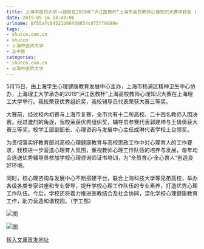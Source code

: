 ```yaml
---
title: 上海中医药大学->我校在2019年“沪江医教杯”上海市高校教师心理知识大赛中获奖 | shutcm.com.cn
date: 2019-05-16 14:40:06
urlname: 8f55a7c94521b66f08054c075ff0089e
tags: 
- shutcm.com.cn
- shutcm
- 上海中医药大学
- 上中医
categories:
- shutcm.com.cn
- 上海中医药大学
---
```



5月15日，由上海学生心理健康教育发展中心主办，上海市杨浦区精神卫生中心协办，上海理工大学承办的2019“沪江医教杯”上海高校教师心理知识大赛在上海理工大学举行。我校荣获优秀组织奖，我校辅导员代表荣获大赛三等奖。

大赛前，经过校内初赛与上海市复赛，全市共有十二所高校、二十四名教师入围决赛。经过激烈的角逐，我校荣获优秀组织奖，辅导员参赛代表郭建坤与王倩倩获大赛三等奖。校学工部副部长、心理咨询与发展中心主任成琳代表学校上台领奖。

为贯彻落实好教育部对高校心理健康教育与高校思政工作中对心理育人的工作要求，我校进一步营造心理育人氛围，重视教师心理工作队伍的培养与发展，每年均会选送优秀辅导员参加学校心理咨询师证书培训，为“全员育心·全心育人”创造良好环境。

同时，校心理咨询与发展中心不断搭建平台，联合上海科技大学等兄弟高校，举办各级各类专家讲座和专业督导，提升学校心理工作队伍的专业素养，打造优秀心理工作队伍。今后，学校还将着力推进医教结合及社会协同，深化学校心理健康教育工作，助力营造和谐校园。（学工部）



![图](https://www.shutcm.edu.cn/_upload/article/images/26/69/7af4e3074db0a8145b0ab07a59d0/03c89d80-ebb3-48ac-a7f0-68d7fefd0205.jpg)

![图](https://www.shutcm.edu.cn/_upload/article/images/26/69/7af4e3074db0a8145b0ab07a59d0/e44b3bb6-88cd-4404-a550-3227e1e7ebcd.jpg)

[转入文章首发地址](https://www.shutcm.edu.cn/2019/0516/c221a104420/page.htm)